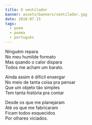 ```yaml
---
title: O ventilador
banner: assets/banners/ventilador.jpg
date: 2018-07-15
tags:
  - poem
  - poema
  - português
---
```



Ninguém repara
<br>
No meu humilde formato
<br>
Mas quando o calor dispara
<br>
Todos me acham um barato.
<br>

Ainda assim é difícil enxergar
<br>
No meio de tanta coisa pra pensar
<br>
Que um objeto tão simples
<br>
Tem tanta história pra contar
<br>

Desde os que me planejaram
<br>
Até os que me fabricaram
<br>
Ficam todos esquecidos
<br>
Por olhares viciados.

